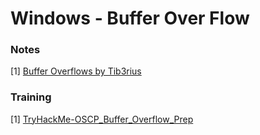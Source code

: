 # Windows - Buffer Over Flow


### Notes

[1] [Buffer Overflows by Tib3rius](https://github.com/Tib3rius/Pentest-Cheatsheets/blob/master/exploits/buffer-overflows.rst)


### Training
[1] [TryHackMe-OSCP_Buffer_Overflow_Prep](https://tryhackme.com/room/oscpbufferoverflowprep)